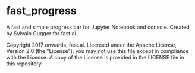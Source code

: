 # fast_progress

A fast and simple progress bar for Jupyter Notebook and console. Created by Sylvain Gugger for fast.ai.

Copyright 2017 onwards, fast.ai. Licensed under the Apache License, Version 2.0 (the "License"); you may not use this file except in compliance with the License. A copy of the License is provided in the LICENSE file in this repository.

